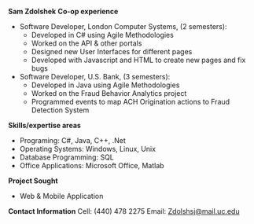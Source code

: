 **Sam Zdolshek**
**Co-op experience**
- Software Developer, London Computer Systems, (2 semesters):
  - Developed in C# using Agile Methodologies
  - Worked on the API & other portals
  - Designed new User Interfaces for different pages
  - Developed with Javascript and HTML to create new pages and fix bugs
- Software Developer, U.S. Bank, (3 semesters):
  - Developed in Java using Agile Methodologies
  - Worked on the Fraud Behavior Analytics project 
  - Programmed events to map ACH Origination actions to Fraud Detection System



 

**Skills/expertise areas**
- Programing: C#, Java, C++, .Net
- Operating Systems: Windows, Linux, Unix
- Database Programming: SQL
- Office Applications: Microsoft Office, Matlab

**Project Sought**
- Web & Mobile Application

**Contact Information**
Cell: (440) 478 2275
Email: Zdolshsj@mail.uc.edu
